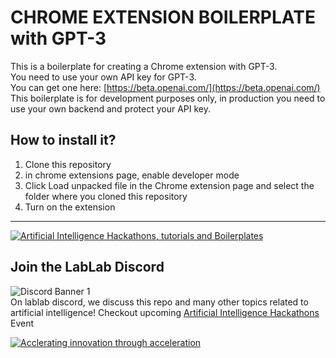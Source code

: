 # CHROME EXTENSION BOILERPLATE with GPT-3

This is a boilerplate for creating a Chrome extension with GPT-3.  
You need to use your own API key for GPT-3.  
You can get one here: [https://beta.openai.com/](https://beta.openai.com/)  
This boilerplate is for development purposes only, in production you need to use your own backend and protect your API key.

## How to install it?  

1. Clone this repository
2. in chrome extensions page, enable developer mode
3. Click Load unpacked file in the Chrome extension page and select the folder where you cloned this repository
4. Turn on the extension


---

[![Artificial Intelligence Hackathons, tutorials and Boilerplates](https://storage.googleapis.com/lablab-static-eu/images/github/lablab-banner.jpg)](https://lablab.ai)


## Join the LabLab Discord


![Discord Banner 1](https://discordapp.com/api/guilds/877056448956346408/widget.png?style=banner1)  
On lablab discord, we discuss this repo and many other topics related to artificial intelligence! Checkout upcoming [Artificial Intelligence Hackathons](https://lablab.ai) Event


[![Acclerating innovation through acceleration](https://storage.googleapis.com/lablab-static-eu/images/github/nn-group-loggos.jpg)](https://newnative.ai)
